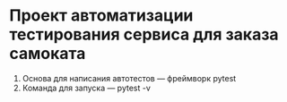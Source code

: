 # Проект автоматизации тестирования сервиса для заказа самоката

1. Основа для написания автотестов — фреймворк pytest
2. Команда для запуска — pytest -v